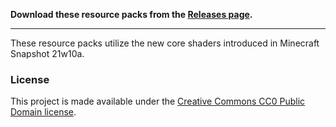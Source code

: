 **Download these resource packs from the [Releases page](https://github.com/onnowhere/core_shaders/releases).**

----

These resource packs utilize the new core shaders introduced in Minecraft Snapshot 21w10a.

### License

This project is made available under the [Creative Commons CC0 Public Domain license](LICENSE).
